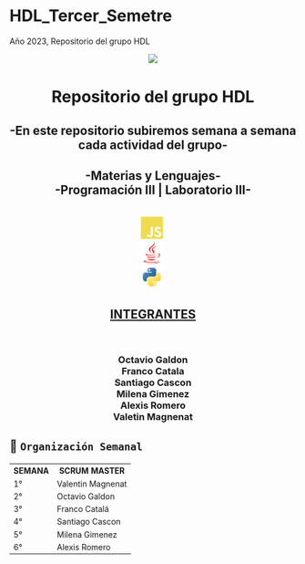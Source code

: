 # HDL_Tercer_Semetre
Año 2023, Repositorio del grupo HDL

<div id="header" align="center">
	<img src= https://media.giphy.com/media/RiiCMVx8jWEt3EeJnf/giphy.gif width="300"/>
		<h1 align="center">Repositorio del grupo HDL</h1>
		<h2 align="center">-En este repositorio subiremos semana a semana cada actividad del grupo-</h2>
</div>

<div align="center">
	<h2>-Materias y Lenguajes-
	<br>
	-Programación III | Laboratorio III-</h2>
	<br>
	<img src="https://github.com/devicons/devicon/blob/master/icons/javascript/javascript-plain.svg" title="JavaScrip" alt="JS" width="40" height="40">&nbsp;
  <br>
	<img src="https://github.com/devicons/devicon/blob/master/icons/java/java-plain.svg" title="Java" alt="JAVA" width="40" height="40">&nbsp;
  <br>
	<img src="https://github.com/devicons/devicon/blob/master/icons/python/python-original.svg" title="Python" alt="PYTHON" width="40" height="40">&nbsp;
  <h2><srong><u>INTEGRANTES</u></srong></h2>
  <br>
	
<h3>	  
  Octavio Galdon
  <br>
  Franco Catala
  <br>
  Santiago Cascon
  <br>
  Milena Gimenez
  <br>
  Alexis Romero
  <br>
  Valetin Magnenat
</h3>
	
 </div>
 
 ## 📆 `Organización Semanal`
 
<table align="center">
	<tr>
		<th>SEMANA</th>
		<th>SCRUM MASTER</th>
	</tr>
	<tr>
		<td>1°</td>
		<td>Valentin Magnenat</td>
	</tr>
	<tr>
		<td>2°</td>
		<td>Octavio Galdon</td>
	</tr>
	<tr>
		<td>3°</td>
		<td>Franco Catalá</td>
	</tr>
	<tr>
		<td>4°</td>
		<td>Santiago Cascon</td>
	</tr>
	<tr>
		<td>5°</td>
		<td>Milena Gimenez</td>
	</tr>
	<tr>
		<td>6°</td>
		<td>Alexis Romero</td>
	</tr>
	
</table>

